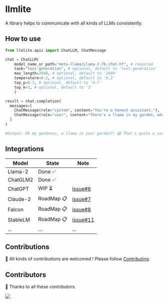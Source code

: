 # llmlite

A library helps to communicate with all kinds of LLMs consistently.

## How to use

```python
from llmlite.apis import ChatLLM, ChatMessage

chat = ChatLLM(
    model_name_or_path="meta-llama/Llama-2-7b-chat-hf", # required
    task="text-generation", # optional, default to 'text-generation'
    max_length=2048, # optional, default to '2048'
    temperature=0.2, # optional, default to '0.2'
    top_p=0.7, # optional, default to '0.7'
    top_k=3, # optional, default to '3'
    )

result = chat.completion(
  messages=[
    ChatMessage(role="system", content="You're a honest assistant."),
    ChatMessage(role="user", content="There's a llama in my garden, what should I do?"),
  ]
)

#Output: Oh my goodness, a llama in your garden?! 😱 That's quite a surprise! 😅 As an honest assistant, I must inform you that llamas are not typically known for their gardening skills, so it's possible that the llama in your garden may have wandered there accidentally or is seeking shelter. 🐮 ...

```

## Integrations

| Model | State | Note |
| ---- | ---- | ---- |
| Llama-2 | Done ✅ | |
| ChatGLM2 | Done ✅ | |
| ChatGPT | WIP ⏳ | [issue#6](https://github.com/InftyAI/ChatLLM/issues/6) |
| Claude-2 | RoadMap 📋 | [issue#7](https://github.com/InftyAI/ChatLLM/issues/7)
| Falcon | RoadMap 📋 | [issue#8](https://github.com/InftyAI/ChatLLM/issues/8)
| StableLM | RoadMap 📋 | [issue#11](https://github.com/InftyAI/ChatLLM/issues/11) |
| ... | ... | ... |

## Contributions

🚀 All kinds of contributions are welcomed ! Please follow [Contributing](/CONTRIBUTING.md).

## Contributors

🎉 Thanks to all these contributors.

<a href="https://github.com/InftyAI/ChatLLM/graphs/contributors">
  <img src="https://contrib.rocks/image?repo=InftyAI/ChatLLM" />
</a>
